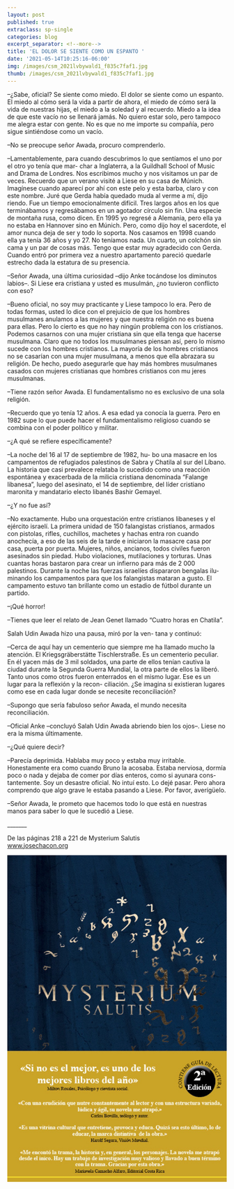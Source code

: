 ```yaml
---
layout: post
published: true
extraclass: sp-single
categories: blog
excerpt_separator: <!--more-->
title: 'EL DOLOR SE SIENTE COMO UN ESPANTO '
date: '2021-05-14T10:25:16-06:00'
img: /images/csm_2021lvbywald1_f835c7faf1.jpg
thumb: /images/csm_2021lvbywald1_f835c7faf1.jpg
---
```

–¿Sabe, oficial? Se siente como miedo. El dolor se siente como un espanto. El miedo al cómo será la vida a partir de ahora, el miedo de cómo será la vida de nuestras hijas, el miedo a la soledad y al recuerdo. Miedo a la idea de que este vacío no se llenará jamás. No quiero estar solo, pero tampoco me alegra estar con gente. No es que no me importe su compañía, pero sigue sintiéndose como un vacío.

–No se preocupe señor Awada, procuro comprenderlo.

–Lamentablemente, para cuando descubrimos lo que sentíamos el uno por el otro yo tenía que mar- char a Inglaterra, a la Guildhall School of Music and Drama de Londres. Nos escribimos mucho y nos visitamos un par de veces. Recuerdo que un verano visité a Liese en su casa de Múnich. Imagínese cuando aparecí por ahí con este pelo y esta barba, claro y con este nombre. Juré que Gerda había quedado muda al verme a mí, dijo riendo. Fue un tiempo emocionalmente difícil. Tres largos años en los que terminábamos y regresábamos en un agotador círculo sin fin. Una especie de montaña rusa, como dicen. En 1995 yo regresé a Alemania, pero ella ya no estaba en Hannover sino en Múnich. Pero, como dijo hoy el sacerdote, el amor nunca deja de ser y todo lo soporta. Nos casamos en 1998 cuando ella ya tenía 36 años y yo 27.  No teníamos nada. Un cuarto, un colchón sin cama y un par de cosas más. Tengo que estar muy agradecido con Gerda.  Cuando entró por primera vez a nuestro apartamento pareció quedarle estrecho dada la estatura de su presencia. 

–Señor Awada, una última curiosidad –dijo Anke tocándose los diminutos labios–. Si Liese era cristiana y usted es musulmán, ¿no tuvieron conflicto con eso? 

–Bueno oficial, no soy muy practicante y Liese tampoco lo era. Pero de todas formas, usted lo dice con el prejuicio de que los hombres musulmanes anulamos a las mujeres y que nuestra religión no es buena para ellas. Pero lo cierto es que no hay ningún problema con los cristianos. Podemos casarnos con una mujer cristiana sin que ella tenga que hacerse musulmana. Claro que no todos los musulmanes piensan así, pero lo mismo sucede con los hombres cristianos. La mayoría de los hombres cristianos no se casarían con una mujer musulmana, a menos que ella abrazara su religión. De hecho, puedo asegurarle que hay más hombres musulmanes casados con mujeres cristianas que hombres cristianos con mu jeres musulmanas.

–Tiene razón señor Awada. El fundamentalismo no es exclusivo de una sola religión.

 –Recuerdo que yo tenía 12 años. A esa edad ya conocía la guerra. Pero en 1982 supe lo que puede hacer el fundamentalismo religioso cuando se combina con el poder político y militar.

–¿A qué se refiere específicamente?

–La noche del 16 al 17 de septiembre de 1982, hu- bo una masacre en los campamentos de refugiados palestinos de Sabra y Chatila al sur del Líbano. La historia que casi prevalece relataba lo sucedido como una reacción espontánea y exacerbada de la milicia cristiana denominada “Falange libanesa”, luego del asesinato, el 14 de septiembre, del líder cristiano maronita y mandatario electo libanés Bashir Gemayel. 

–¿Y no fue así?

–No exactamente. Hubo una orquestación entre cristianos libaneses y el ejército israelí. La primera unidad de 150 falangistas cristianos, armados con pistolas, rifles, cuchillos, machetes y hachas entra ron cuando anochecía, a eso de las seis de la tarde e iniciaron la masacre casa por casa, puerta por puerta. Mujeres, niños, ancianos, todos civiles fueron asesinados sin piedad. Hubo violaciones, mutilaciones y torturas. Unas cuantas horas bastaron para crear un infierno para más de 2 000 palestinos. Durante la noche las fuerzas israelíes dispararon bengalas ilu- minando los campamentos para que los falangistas mataran a gusto. El campamento estuvo tan brillante como un estadio de fútbol durante un partido.

–¡Qué horror!

–Tienes que leer el relato de Jean Genet llamado “Cuatro horas en Chatila”.

Salah Udin Awada hizo una pausa, miró por la ven- tana y continuó:

–Cerca de aquí hay un cementerio que siempre me ha llamado mucho la atención. El Kriegsgräberstätte Tischlerstraße. Es un cementerio peculiar. En él yacen más de 3 mil soldados, una parte de ellos tenían cautiva la ciudad durante la Segunda Guerra Mundial, la otra parte de ellos la liberó. Tanto unos como otros fueron enterrados en el mismo lugar. Ese es un lugar para la reflexión y la recon- ciliación. ¿Se imagina si existieran lugares como ese en cada lugar donde se necesite reconciliación? 

–Supongo que sería fabuloso señor Awada, el mundo necesita reconciliación.

–Oficial Anke –concluyó Salah Udin Awada abriendo bien los ojos–. Liese no era la misma últimamente. 

–¿Qué quiere decir?

–Parecía deprimida. Hablaba muy poco y estaba muy irritable. Honestamente era como cuando Bruno la acosaba. Estaba nerviosa, dormía poco o nada y dejaba de comer por días enteros, como si ayunara cons- tantemente. Soy un desastre oficial. No intuí esto. Lo dejé pasar. Pero ahora comprendo que algo grave le estaba pasando a Liese. Por favor, averígüelo. 

–Señor Awada, le prometo que hacemos todo lo que está en nuestras manos para saber lo que le sucedió a Liese.

\_\_\_\_\_\__

De las páginas 218 a 221 de Mysterium Salutis\
www.josechacon.org

![null](/images/portada-2ed.jpeg)
